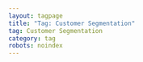 ```yaml
---
layout: tagpage
title: "Tag: Customer Segmentation"
tag: Customer Segmentation
category: tag
robots: noindex
---
```


